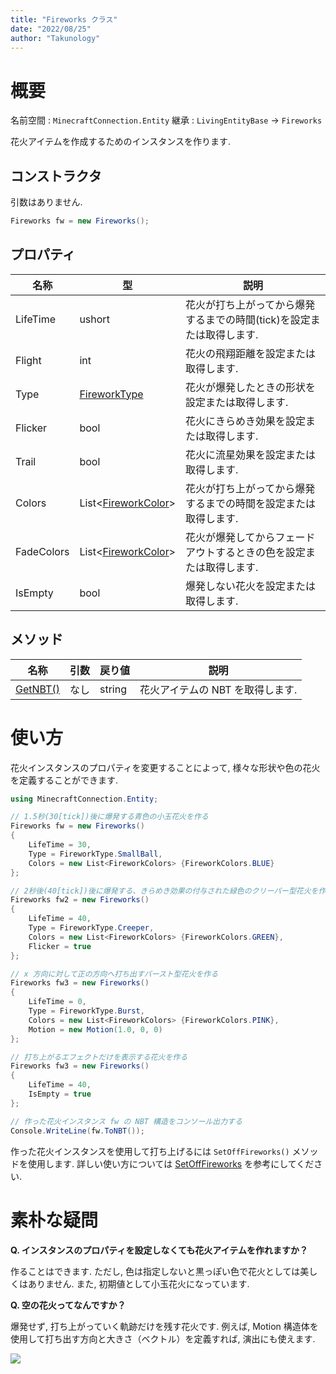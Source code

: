 ```yaml
---
title: "Fireworks クラス"
date: "2022/08/25"
author: "Takunology"
---
```


# 概要
名前空間 : `MinecraftConnection.Entity`
継承 : `LivingEntityBase` → `Fireworks`

花火アイテムを作成するためのインスタンスを作ります.

## コンストラクタ
引数はありません.

```cs
Fireworks fw = new Fireworks();
```

## プロパティ

|名称|型|説明|
|--|--|--|
|LifeTime|ushort|花火が打ち上がってから爆発するまでの時間(tick)を設定または取得します.|
|Flight|int|花火の飛翔距離を設定または取得します.|
|Type|[FireworkType](https://www.mcwithcode.com/Reference/GitHubDocument?version=ver2&path=Fireworks%2FEnum&fileName=FireworkType)|花火が爆発したときの形状を設定または取得します.|
|Flicker|bool|花火にきらめき効果を設定または取得します.|
|Trail|bool|花火に流星効果を設定または取得します.|
|Colors|List&lt;[FireworkColor](https://www.mcwithcode.com/Reference/GitHubDocument?version=ver2&path=Fireworks%2FEnum&fileName=FireworkColor)&gt;|花火が打ち上がってから爆発するまでの時間を設定または取得します.|
|FadeColors|List&lt;[FireworkColor](https://www.mcwithcode.com/Reference/GitHubDocument?version=ver2&path=Fireworks%2FEnum&fileName=FireworkColor)&gt;|花火が爆発してからフェードアウトするときの色を設定または取得します.|
|IsEmpty|bool|爆発しない花火を設定または取得します.|

## メソッド
|名称|引数|戻り値|説明|
|--|--|--|--|
|[GetNBT()](https://www.mcwithcode.com/Reference/GitHubDocument?version=ver2&path=Fireworks%2FMethod&fileName=GetNBT)|なし|string|花火アイテムの NBT を取得します.|

# 使い方
花火インスタンスのプロパティを変更することによって, 様々な形状や色の花火を定義することができます.

```cs
using MinecraftConnection.Entity;

// 1.5秒(30[tick])後に爆発する青色の小玉花火を作る
Fireworks fw = new Fireworks()
{
    LifeTime = 30,
    Type = FireworkType.SmallBall,
    Colors = new List<FireworkColors> {FireworkColors.BLUE}
};

// 2秒後(40[tick])後に爆発する、きらめき効果の付与された緑色のクリーパー型花火を作る
Fireworks fw2 = new Fireworks()
{
    LifeTime = 40,
    Type = FireworkType.Creeper,
    Colors = new List<FireworkColors> {FireworkColors.GREEN},
    Flicker = true    
};

// x 方向に対して正の方向へ打ち出すバースト型花火を作る
Fireworks fw3 = new Fireworks()
{
    LifeTime = 0,
    Type = FireworkType.Burst,
    Colors = new List<FireworkColors> {FireworkColors.PINK},
    Motion = new Motion(1.0, 0, 0)
};

// 打ち上がるエフェクトだけを表示する花火を作る
Fireworks fw3 = new Fireworks()
{
    LifeTime = 40,
    IsEmpty = true
};

// 作った花火インスタンス fw の NBT 構造をコンソール出力する
Console.WriteLine(fw.ToNBT());
```

作った花火インスタンスを使用して打ち上げるには `SetOffFireworks()` メソッドを使用します. 詳しい使い方については [SetOffFireworks](https://www.mcwithcode.com/Reference/GitHubDocument?version=ver2&path=MinecraftCommands%2FMethod&fileName=SetOffFireworks) を参考にしてください.

# 素朴な疑問

**Q. インスタンスのプロパティを設定しなくても花火アイテムを作れますか？**

作ることはできます. ただし, 色は指定しないと黒っぽい色で花火としては美しくはありません. また, 初期値として小玉花火になっています.

**Q. 空の花火ってなんですか？**

爆発せず, 打ち上がっていく軌跡だけを残す花火です. 例えば, Motion 構造体を使用して打ち出す方向と大きさ（ベクトル）を定義すれば, 演出にも使えます.

![](https://storage.googleapis.com/zenn-user-upload/0815406b14c0-20220605.gif)